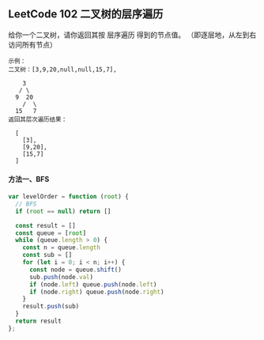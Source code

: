 <h2 id='1'>LeetCode 102 二叉树的层序遍历</h2>
给你一个二叉树，请你返回其按 层序遍历 得到的节点值。 （即逐层地，从左到右访问所有节点）

    示例：
    二叉树：[3,9,20,null,null,15,7],

        3
       / \
      9  20
        /  \
      15   7
    返回其层次遍历结果：  
    
      [
        [3],
        [9,20],
        [15,7]
      ]

#### 方法一、BFS

```javascript
var levelOrder = function (root) {
  // BFS
  if (root == null) return []

  const result = []
  const queue = [root]
  while (queue.length > 0) {
    const n = queue.length
    const sub = []
    for (let i = 0; i < n; i++) {
      const node = queue.shift()
      sub.push(node.val)
      if (node.left) queue.push(node.left)
      if (node.right) queue.push(node.right)
    }
    result.push(sub)
  }
  return result
};
```